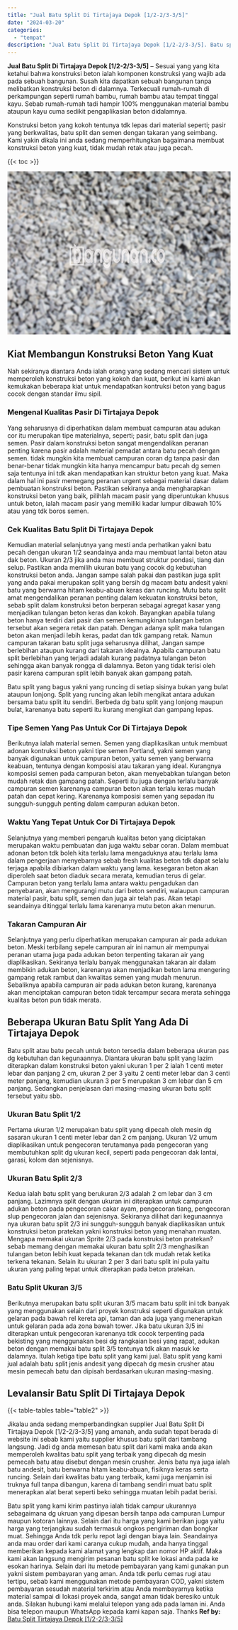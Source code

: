 ```yaml
---
title: "Jual Batu Split Di Tirtajaya Depok [1/2-2/3-3/5]"
date: "2024-03-20"
categories: 
  - "tempat"
description: "Jual Batu Split Di Tirtajaya Depok [1/2-2/3-3/5]. Batu split yang kami kirim pastinya ialah tidak campur ukurannya sebagaimana dg ukruan yang dipesan bersih..."
---
```


**Jual Batu Split Di Tirtajaya Depok \[1/2-2/3-3/5\]** – Sesuai yang yang kita ketahui bahwa konstruksi beton ialah komponen konstruksi yang wajib ada pada sebuah bangunan. Susah kita dapatkan sebuah bangunan tanpa melibatkan konstruksi beton di dalamnya. Terkecuali rumah-rumah di perkampungan seperti rumah bambu, rumah bambu atau tempat tinggal kayu. Sebab rumah-rumah tadi hampir 100% menggunakan material bambu ataupun kayu cuma sedikit pengaplikasian beton didalamnya.

Konstruksi beton yang kokoh tentunya tdk lepas dari material seperti; pasir yang berkwalitas, batu split dan semen dengan takaran yang seimbang. Kami yakin dikala ini anda sedang memperhitungkan bagaimana membuat konstruksi beton yang kuat, tidak mudah retak atau juga pecah.

{{< toc >}}

![Jual Batu Split Di Tirtajaya Depok [1/2-2/3-3/5]](/images/jual-batu-split-13.png)

## Kiat Membangun Konstruksi Beton Yang Kuat

Nah sekiranya diantara Anda ialah orang yang sedang mencari sistem untuk memperoleh konstruksi beton yang kokoh dan kuat, berikut ini kami akan kemukakan beberapa kiat untuk mendapatkan kontruksi beton yang bagus cocok dengan standar ilmu sipil.

### Mengenal Kualitas Pasir Di Tirtajaya Depok

Yang seharusnya di diperhatikan dalam membuat campuran atau adukan cor itu merupakan tipe materialnya, seperti; pasir, batu split dan juga semen. Pasir dalam konstruksi beton sangat mengendalikan peranan penting karena pasir adalah material pemadat antara batu pecah dengan semen. tidak mungkin kita membuat campuran coran dg tanpa pasir dan benar-benar tidak mungkin kita hanya mencampur batu pecah dg semen saja tentunya ini tdk akan mendapatkan kan struktur beton yang kuat. Maka dalam hal ini pasir memegang peranan urgent sebagai material dasar dalam pembuatan konstruksi beton. Pastikan sekiranya anda mengharapkan konstruksi beton yang baik, pilihlah macam pasir yang diperuntukan khusus untuk beton, ialah macam pasir yang memiliki kadar lumpur dibawah 10% atau yang tdk boros semen.

### Cek Kualitas Batu Split Di Tirtajaya Depok

Kemudian material selanjutnya yang mesti anda perhatikan yakni batu pecah dengan ukuran 1/2 seandainya anda mau membuat lantai beton atau dak beton. Ukuran 2/3 jika anda mau membuat struktur pondasi, tiang dan selup. Pastikan anda memilih ukuran batu yang cocok dg kebutuhan konstruksi beton anda. Jangan sampe salah pakai dan pastikan juga split yang anda pakai merupakan split yang bersih dg macam batu andesit yakni batu yang berwarna hitam keabu-abuan keras dan runcing. Mutu batu split amat mengendalikan peranan penting dalam kekuatan konstruksi beton, sebab split dalam konstruksi beton berperan sebagai agregat kasar yang menjadikan tulangan beton keras dan kokoh. Bayangkan apabila tulang beton hanya terdiri dari pasir dan semen kemungkinan tulangan beton tersebut akan segera retak dan patah. Dengan adanya split maka tulangan beton akan menjadi lebih keras, padat dan tdk gampang retak. Namun campuran takaran batu split juga seharusnya dilihat, Jangan sampe berlebihan ataupun kurang dari takaran idealnya. Apabila campuran batu split berlebihan yang terjadi adalah kurang padatnya tulangan beton sehingga akan banyak rongga di dalamnya. Beton yang tidak terisi oleh pasir karena campuran split lebih banyak akan gampang patah.

Batu split yang bagus yakni yang runcing di setiap sisinya bukan yang bulat ataupun lonjong. Split yang runcing akan lebih mengikat antara adukan bersama batu split itu sendiri. Berbeda dg batu split yang lonjong maupun bulat, karenanya batu seperti itu kurang mengikat dan gampang lepas.

### Tipe Semen Yang Pas Untuk Cor Di Tirtajaya Depok

Berikutnya ialah material semen. Semen yang diaplikasikan untuk membuat adonan kontruksi beton yakni tipe semen Portland, yakni semen yang banyak digunakan untuk campuran beton, yaitu semen yang berwarna keabuan, tentunya dengan komposisi atau takaran yang ideal. Kurangnya komposisi semen pada campuran beton, akan menyebabkan tulangan beton mudah retak dan gampang patah. Seperti itu juga dengan terlalu banyak campuran semen karenanya campuran beton akan terlalu keras mudah patah dan cepat kering. Karenanya komposisi semen yang sepadan itu sungguh-sungguh penting dalam campuran adukan beton.

### Waktu Yang Tepat Untuk Cor Di Tirtajaya Depok

Selanjutnya yang memberi pengaruh kualitas beton yang diciptakan merupakan waktu pembuatan dan juga waktu sebar coran. Dalam membuat adonan beton tdk boleh kita terlalu lama mengaduknya atau terlalu lama dalam pengerjaan menyebarnya sebab fresh kualitas beton tdk dapat selalu terjaga apabila dibiarkan dalam waktu yang lama. kesegaran beton akan diperoleh saat beton diaduk secara merata, kemudian terus di gelar. Campuran beton yang terlalu lama antara waktu pengadukan dan penyebaran, akan mengurangi mutu dari beton sendiri, walaupun campuran material pasir, batu split, semen dan juga air telah pas. Akan tetapi seandainya ditinggal terlalu lama karenanya mutu beton akan menurun.

### Takaran Campuran Air

Selanjutnya yang perlu diperhatikan merupakan campuran air pada adukan beton. Meski terbilang sepele campuran air ini namun air mempunyai peranan utama juga pada adukan beton terpenting takaran air yang diaplikasikan. Sekiranya terlalu banyak menggunakan takaran air dalam membikin adukan beton, karenanya akan menjadikan beton lama mengering gampang retak rambut dan kwalitas semen yang mudah menurun. Sebaliknya apabila campuran air pada adukan beton kurang, karenanya akan menciptakan campuran beton tidak tercampur secara merata sehingga kualitas beton pun tidak merata.

## Beberapa Ukuran Batu Split Yang Ada Di Tirtajaya Depok

Batu split atau batu pecah untuk beton tersedia dalam beberapa ukuran pas dg kebutuhan dan kegunaannya. Diantara ukuran batu split yang lazim diterapkan dalam konstruksi beton yakni ukuran 1 per 2 ialah 1 centi meter lebar dan panjang 2 cm, ukuran 2 per 3 yaitu 2 centi meter lebar dan 3 centi meter panjang, kemudian ukuran 3 per 5 merupakan 3 cm lebar dan 5 cm panjang. Sedangkan penjelasan dari masing-masing ukuran batu split tersebut yaitu sbb.

### Ukuran Batu Split 1/2

Pertama ukuran 1/2 merupakan batu split yang dipecah oleh mesin dg sasaran ukuran 1 centi meter lebar dan 2 cm panjang. Ukuran 1/2 umum diaplikasikan untuk pengecoran terutamanya pada pengecoran yang membutuhkan split dg ukuran kecil, seperti pada pengecoran dak lantai, garasi, kolom dan sejenisnya.

### Ukuran Batu Split 2/3

Kedua ialah batu split yang berukuran 2/3 adalah 2 cm lebar dan 3 cm panjang. Lazimnya split dengan ukuran ini diterapkan untuk campuran adukan beton pada pengecoran cakar ayam, pengecoran tiang, pengecoran slup pengecoran jalan dan sejenisnya. Sekiranya dilihat dari kegunaannya nya ukuran batu split 2/3 ini sungguh-sungguh banyak diaplikasikan untuk konstruksi beton pratekan yakni konstruksi beton yang menahan muatan. Mengapa memakai ukuran Sprite 2/3 pada konstruksi beton pratekan? sebab memang dengan memakai ukuran batu split 2/3 menghasilkan tulangan beton lebih kuat kepada tekanan dan tdk mudah retak ketika terkena tekanan. Selain itu ukuran 2 per 3 dari batu split ini pula yaitu ukuran yang paling tepat untuk diterapkan pada beton pratekan.

### Batu Split Ukuran 3/5

Berikutnya merupakan batu split ukuran 3/5 macam batu split ini tdk banyak yang menggunakan selain dari proyek konstruksi seperti digunakan untuk gelaran pada bawah rel kereta api, taman dan ada juga yang menerapkan untuk gelaran pada ada zona bawah tower. Jika batu ukuran 3/5 ini diterapkan untuk pengecoran karenanya tdk cocok terpenting pada bekisting yang menggunakan besi dg rangkaian besi yang rapat, adukan beton dengan memakai batu split 3/5 tentunya tdk akan masuk ke dalamnya. Itulah ketiga tipe batu split yang kami jual. Batu split yang kami jual adalah batu split jenis andesit yang dipecah dg mesin crusher atau mesin pemecah batu dan dipisah berdasarkan ukuran masing-masing.

## Levalansir Batu Split Di Tirtajaya Depok

{{< table-tables table="table2" >}}

Jikalau anda sedang memperbandingkan supplier Jual Batu Split Di Tirtajaya Depok \[1/2-2/3-3/5\] yang amanah, anda sudah tepat berada di website ini sebab kami yaitu supplier khusus batu split dari tambang langsung. Jadi dg anda memesan batu split dari kami maka anda akan memperoleh kwalitas batu split yang terbaik yang dipecah dg mesin pemecah batu atau disebut dengan mesin crusher. Jenis batu nya juga ialah batu andesit, batu berwarna hitam keabu-abuan, fisiknya keras serta runcing. Selain dari kwalitas batu yang terbaik, kami juga menjamin isi truknya full tanpa dibangun, karena di tambang sendiri muat batu split menerapkan alat berat seperti beko sehingga muatan lebih padat berisi.

Batu split yang kami kirim pastinya ialah tidak campur ukurannya sebagaimana dg ukruan yang dipesan bersih tanpa ada campuran Lumpur maupun kotoran lainnya. Selain dari itu harga yang kami berikan juga yaitu harga yang terjangkau sudah termasuk ongkos pengiriman dan bongkar muat. Sehingga Anda tdk perlu repot lagi dengan biaya lain. Seandainya anda mau order dari kami caranya cukup mudah, anda hanya tinggal memberikan kepada kami alamat yang lengkap dan nomor HP aktif. Maka kami akan langsung mengirim pesanan batu split ke lokasi anda pada ke esokan harinya. Selain dari itu metode pembayaran yang kami gunakan pun yakni sistem pembayaran yang aman. Anda tdk perlu cemas rugi atau tertipu, sebab kami menggunakan metode pembayaran COD, yakni sistem pembayaran sesudah material terkirim atau Anda membayarnya ketika material sampai di lokasi proyek anda, sangat aman tidak beresiko untuk anda. Silakan hubungi kami melalui telepon yang ada pada laman ini. Anda bisa telepon maupun WhatsApp kepada kami kapan saja. Thanks
**Ref by:** [Batu Split Tirtajaya Depok [1/2-2/3-3/5]](https://id.wikipedia.org/wiki/Batu)
